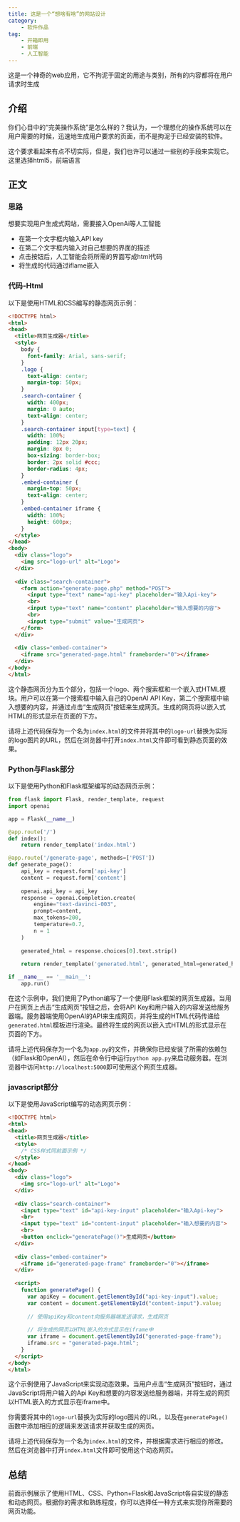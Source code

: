 ```yaml
---
title: 这是一个“想啥有啥”的网站设计
category:
    - 软件作品
tag:
    - 开箱即用
    - 前端
    - 人工智能
---
```

这是一个神奇的web应用，它不拘泥于固定的用途与类别，所有的内容都将在用户请求时生成
<!-- more -->
## 介绍
你们心目中的“完美操作系统”是怎么样的？我认为，一个理想化的操作系统可以在用户需要的时候，迅速地生成用户要求的页面，而不是拘泥于已经安装的软件。

这个要求看起来有点不切实际，但是，我们也许可以通过一些别的手段来实现它。这里选择html5，前端语言
## 正文
### 思路 
想要实现用户生成式网站，需要接入OpenAi等人工智能
- 在第一个文字框内输入API key
- 在第二个文字框内输入对自己想要的界面的描述
- 点击按钮后，人工智能会将所需的界面写成html代码
- 将生成的代码通过iflame嵌入
### 代码-Html
以下是使用HTML和CSS编写的静态网页示例：

```html
<!DOCTYPE html>
<html>
<head>
  <title>网页生成器</title>
  <style>
    body {
      font-family: Arial, sans-serif;
    }
    .logo {
      text-align: center;
      margin-top: 50px;
    }
    .search-container {
      width: 400px;
      margin: 0 auto;
      text-align: center;
    }
    .search-container input[type=text] {
      width: 100%;
      padding: 12px 20px;
      margin: 8px 0;
      box-sizing: border-box;
      border: 2px solid #ccc;
      border-radius: 4px;
    }
    .embed-container {
      margin-top: 50px;
      text-align: center;
    }
    .embed-container iframe {
      width: 100%;
      height: 600px;
    }
  </style>
</head>
<body>
  <div class="logo">
    <img src="logo-url" alt="Logo">
  </div>
  
  <div class="search-container">
    <form action="generate-page.php" method="POST">
      <input type="text" name="api-key" placeholder="输入Api-key">
      <br>
      <input type="text" name="content" placeholder="输入想要的内容">
      <br>
      <input type="submit" value="生成网页">
    </form>
  </div>
  
  <div class="embed-container">
    <iframe src="generated-page.html" frameborder="0"></iframe>
  </div>
</body>
</html>
```

这个静态网页分为五个部分，包括一个logo、两个搜索框和一个嵌入式HTML模块。用户可以在第一个搜索框中输入自己的OpenAI API Key，第二个搜索框中输入想要的内容，并通过点击“生成网页”按钮来生成网页。生成的网页将以嵌入式HTML的形式显示在页面的下方。

请将上述代码保存为一个名为`index.html`的文件并将其中的`logo-url`替换为实际的logo图片的URL，然后在浏览器中打开`index.html`文件即可看到静态页面的效果。
### Python与Flask部分
以下是使用Python和Flask框架编写的动态网页示例：

```python
from flask import Flask, render_template, request
import openai

app = Flask(__name__)

@app.route('/')
def index():
    return render_template('index.html')

@app.route('/generate-page', methods=['POST'])
def generate_page():
    api_key = request.form['api-key']
    content = request.form['content']
    
    openai.api_key = api_key
    response = openai.Completion.create(
        engine="text-davinci-003",
        prompt=content,
        max_tokens=200,
        temperature=0.7,
        n = 1
    )
    
    generated_html = response.choices[0].text.strip()
    
    return render_template('generated.html', generated_html=generated_html)

if __name__ == '__main__':
    app.run()
```

在这个示例中，我们使用了Python编写了一个使用Flask框架的网页生成器。当用户在网页上点击“生成网页”按钮之后，会将API Key和用户输入的内容发送给服务器端。服务器端使用OpenAI的API来生成网页，并将生成的HTML代码传递给`generated.html`模板进行渲染。最终将生成的网页以嵌入式HTML的形式显示在页面的下方。

请将上述代码保存为一个名为`app.py`的文件，并确保你已经安装了所需的依赖包（如Flask和OpenAI），然后在命令行中运行`python app.py`来启动服务器。在浏览器中访问`http://localhost:5000`即可使用这个网页生成器。
### javascript部分
以下是使用JavaScript编写的动态网页示例：

```html
<!DOCTYPE html>
<html>
<head>
  <title>网页生成器</title>
  <style>
    /* CSS样式同前面示例 */
  </style>
</head>
<body>
  <div class="logo">
    <img src="logo-url" alt="Logo">
  </div>
  
  <div class="search-container">
    <input type="text" id="api-key-input" placeholder="输入Api-key">
    <br>
    <input type="text" id="content-input" placeholder="输入想要的内容">
    <br>
    <button onclick="generatePage()">生成网页</button>
  </div>
  
  <div class="embed-container">
    <iframe id="generated-page-frame" frameborder="0"></iframe>
  </div>
  
  <script>
    function generatePage() {
      var apiKey = document.getElementById("api-key-input").value;
      var content = document.getElementById("content-input").value;
      
      // 使用apiKey和content向服务器端发送请求，生成网页
      
      // 将生成的网页以HTML嵌入的方式显示在iframe中
      var iframe = document.getElementById("generated-page-frame");
      iframe.src = "generated-page.html";
    }
  </script>
</body>
</html>
```

这个示例使用了JavaScript来实现动态效果。当用户点击“生成网页”按钮时，通过JavaScript将用户输入的Api Key和想要的内容发送给服务器端，并将生成的网页以HTML嵌入的方式显示在iframe中。

你需要将其中的`logo-url`替换为实际的logo图片的URL，以及在`generatePage()`函数中添加相应的逻辑来发送请求并获取生成的网页。

请将上述代码保存为一个名为`index.html`的文件，并根据需求进行相应的修改。然后在浏览器中打开`index.html`文件即可使用这个动态网页。
## 总结
前面示例展示了使用HTML、CSS、Python+Flask和JavaScript各自实现的静态和动态网页。根据你的需求和熟练程度，你可以选择任一种方式来实现你所需要的网页功能。
